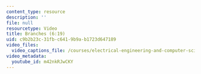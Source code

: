 ```yaml
---
content_type: resource
description: ''
file: null
resourcetype: Video
title: Branches (6:19)
uid: c9b2b23c-31fb-c641-9b9a-b1723d647189
video_files:
  video_captions_file: /courses/electrical-engineering-and-computer-science/6-004-computation-structures-spring-2017/c9/c9s2/c9s2v8/branches-6-19-/m42nkRJwCKY.vtt
video_metadata:
  youtube_id: m42nkRJwCKY
---
```

